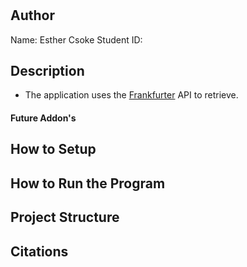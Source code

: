 # <project title>

## Author
Name: Esther Csoke
Student ID: <UTS student id>

## Description
<What your application does>

- The application uses the [Frankfurter](https://www.frankfurter.app/) API to retrieve. 


<Some of the challenges you faced>


<Some of the features you hope to implement in the future>

#### Future Addon's

## How to Setup
<Provide a step-by-step description of how to get the development environment set and running.>

<Which Python version you used>
<Which packages and version you used>

## How to Run the Program
<Provide instructions and examples>

## Project Structure
<List all folders and files of this project and provide quick description for each of them>

## Citations
<Mention authors and provide links code you source externally>
